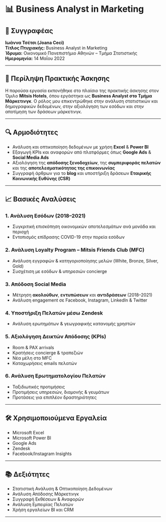 # 📊 Business Analyst in Marketing

## 👤 Συγγραφέας
**Ιωάννα Τσέτσι (Joana Ceci)**  
**Τίτλος Πτυχιακής:** Business Analyst in Marketing  
**Ίδρυμα:** Οικονομικό Πανεπιστήμιο Αθηνών – Τμήμα Στατιστικής  
**Ημερομηνία:** 14 Μαΐου 2022

---

## 💼 Περίληψη Πρακτικής Άσκησης

Η παρούσα εργασία εκπονήθηκε στο πλαίσιο της πρακτικής άσκησης στον Όμιλο **Mitsis Hotels**, όπου εργάστηκα ως **Business Analyst στο Τμήμα Μάρκετινγκ**. Ο ρόλος μου επικεντρώθηκε στην ανάλυση στατιστικών και δημογραφικών δεδομένων, στην αξιολόγηση των εσόδων και στην αποτίμηση των δράσεων μάρκετινγκ.

---

## 🔍 Αρμοδιότητες

- Ανάλυση και οπτικοποίηση δεδομένων με χρήση **Excel** & **Power BI**  
- Εξαγωγή KPIs και αναφορών από πλατφόρμες όπως **Google Ads** & **Social Media Ads**  
- Αξιολόγηση της **απόδοσης ξενοδοχείων**, της **συμπεριφοράς πελατών** και της **αποτελεσματικότητας της επικοινωνίας**
- Συγγραφή άρθρων για το **blog** και υποστήριξη δράσεων **Εταιρικής Κοινωνικής Ευθύνης (CSR)**

---

## 📈 Βασικές Αναλύσεις

### 1. Ανάλυση Εσόδων (2018–2021)
- Συγκριτική επισκόπηση οικονομικών αποτελεσμάτων ανά μονάδα και περιοχή
- Εντοπισμός επίδρασης COVID-19 στην πορεία εσόδων

### 2. Ανάλυση Loyalty Program – Mitsis Friends Club (MFC)
- Ανάλυση εγγραφών & κατηγοριοποίησης μελών (White, Bronze, Silver, Gold)
- Συσχέτιση με εσόδων & υπηρεσιών concierge

### 3. Απόδοση Social Media
- Μέτρηση **ακολούθων**, **εντυπώσεων** και **αντιδράσεων** (2018–2021)
- Ανάλυση engagement σε Facebook, Instagram, LinkedIn & Twitter

### 4. Υποστήριξη Πελατών μέσω Zendesk
- Ανάλυση ερωτημάτων & γεωγραφικής κατανομής χρηστών

### 5. Αξιολόγηση Δεικτών Απόδοσης (KPIs)
- Room & PAX arrivals  
- Κρατήσεις concierge & τραπεζιών  
- Νέα μέλη στο MFC  
- Καταχωρήσεις emails πελατών

### 6. Ανάλυση Ερωτηματολογίου Πελατών
- Ταξιδιωτικές προτιμήσεις  
- Προτιμήσεις υπηρεσιών, διαμονής & γευμάτων  
- Προτάσεις για επιπλέον δραστηριότητες

---

## 🛠 Χρησιμοποιούμενα Εργαλεία

- Microsoft Excel  
- Microsoft Power BI  
- Google Ads  
- Zendesk  
- Facebook/Instagram Insights

---

## 📚 Δεξιότητες

- Στατιστική Ανάλυση & Οπτικοποίηση Δεδομένων  
- Ανάλυση Απόδοσης Μάρκετινγκ  
- Συγγραφή Εκθέσεων & Αναφορών  
- Ανάλυση Εμπειρίας Πελατών  
- Χρήση εργαλείων BI και CRM

---
